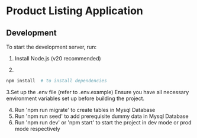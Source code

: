 # Product Listing Application

## Development

To start the development server, run:

1. Install Node.js (v20 recommended)

2.
```sh
npm install  # to install dependencies
```
3.Set up the .env file (refer to .env.example)
Ensure you have all necessary environment variables set up before building the project.

4. Run 'npm run migrate' to create tables in Mysql Database
5. Run 'npm run seed' to add prerequisite dummy data in Mysql Database
6. Run 'npm run dev' or 'npm start' to start the project in dev mode or prod mode respectively